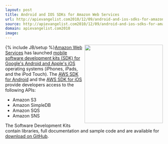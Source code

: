 ```yaml
---
layout: post
title: Android and IOS SDKs for Amazon Web Services
url: http://apievangelist.com2010/12/09/android-and-ios-sdks-for-amazon-web-services/
source: http://apievangelist.com2010/12/09/android-and-ios-sdks-for-amazon-web-services/
domain: apievangelist.com2010
image: 
---
```

{% include JB/setup %}<img src="http://kinlane-productions.s3.amazonaws.com/AWS_LOGO_CMYK.jpg"  width="250" align="right" /><a href="http://aws.typepad.com" target="_blank">Amazon Web Services</a> has launched <a href="http://aws.typepad.com/aws/2010/12/new-aws-sdks-for-mobile-development.html" target="_blank">mobile software development kits (SDK) for Google's Android and Apple's iOS</a> operating systems (iPhones, iPads, and the iPod Touch).
The <a href="http://aws.amazon.com/sdkforandroid" target="_blank">AWS SDK for Android</a> and the <a href="http://aws.amazon.com/sdkforios" target="_blank">AWS SDK for iOS</a> provide developers access to the following APIs:
<ul>
     <li>Amazon S3
     </li>
     <li>Amazon SimpleDB
     </li>
     <li>Amazon SQS
     </li>
     <li>Amazon SNS
     </li>
</ul>The Software Development Kits contain libraries, full documentation and sample code and are available for <a href="https://github.com/amazonwebservices/" target="_blank">download on GitHub</a>.
